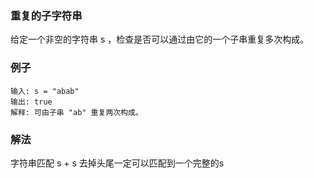 ### 重复的子字符串
给定一个非空的字符串 s ，检查是否可以通过由它的一个子串重复多次构成。
### 例子
```text
输入: s = "abab"
输出: true
解释: 可由子串 "ab" 重复两次构成。
```
### 解法
字符串匹配 s + s 去掉头尾一定可以匹配到一个完整的s

